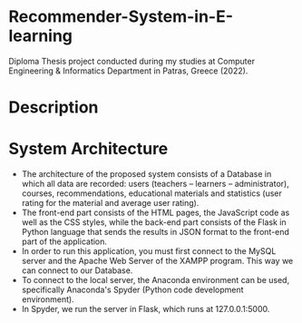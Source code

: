 # Recommender-System-in-E-learning
Diploma Thesis project conducted during my studies at Computer Engineering & Informatics Department in Patras, Greece (2022).

# Description


# System Architecture 

- The architecture of the proposed system consists of a Database in which all data are recorded: users (teachers – learners – administrator), courses, recommendations, educational materials and statistics (user rating for the material and average user rating). 
- The front-end part consists of the HTML pages, the JavaScript code as well as the CSS styles, while the back-end part consists of the Flask in Python language that sends the results in JSON format to the front-end part of the application.
- In order to run this application, you must first connect to the MySQL server and the Apache Web Server of the XAMPP program. This way we can connect to our Database.
- To connect to the local server, the Anaconda environment can be used, specifically Anaconda's Spyder (Python code development environment).
- In Spyder, we run the server in Flask, which runs at 127.0.0.1:5000.
